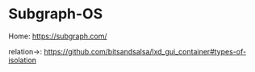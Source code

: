 # Subgraph-OS
Home: https://subgraph.com/

relation->: https://github.com/bitsandsalsa/lxd_gui_container#types-of-isolation
